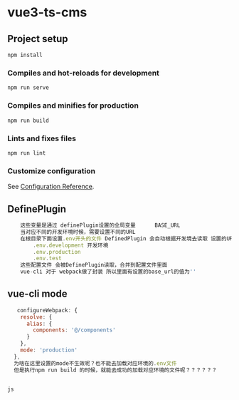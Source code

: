 # vue3-ts-cms

## Project setup

```
npm install
```

### Compiles and hot-reloads for development

```
npm run serve
```

### Compiles and minifies for production

```
npm run build
```

### Lints and fixes files

```
npm run lint
```

### Customize configuration

See [Configuration Reference](https://cli.vuejs.org/config/).

## DefinePlugin
```js
    这些变量是通过 definePlugin设置的全局变量      BASE_URL
    当对应不同的开发环境时候，需要设置不同的URL
    在根目录下面设置.env开头的文件 DefinedPlugin 会自动根据开发境去读取 设置的URL   定义的变量必须以VUE_APP_开头
        .env.development 开发环境
        .env.production
        .env.test
    这些配置文件 会被DefinePlugin读取，合并到配置文件里面
    vue-cli 对于 webpack做了封装 所以里面有设置的base_url的值为''


```

## vue-cli mode 
```js
   configureWebpack: {
    resolve: {
      alias: {
        components: '@/components'
      }
    },
    mode: 'production'
  },
  为啥在这里设置的mode不生效呢？也不能去加载对应环境的.env文件
  但是执行npm run build 的时候，就能去成功的加载对应环境的文件呢？？？？？？


js
